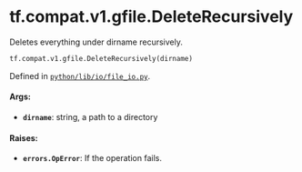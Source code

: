 <div itemscope itemtype="http://developers.google.com/ReferenceObject">
<meta itemprop="name" content="tf.compat.v1.gfile.DeleteRecursively" />
<meta itemprop="path" content="Stable" />
</div>

# tf.compat.v1.gfile.DeleteRecursively

Deletes everything under dirname recursively.

``` python
tf.compat.v1.gfile.DeleteRecursively(dirname)
```



Defined in [`python/lib/io/file_io.py`](/code/stable/tensorflow/python/lib/io/file_io.py).

<!-- Placeholder for "Used in" -->


#### Args:


* <b>`dirname`</b>: string, a path to a directory


#### Raises:


* <b>`errors.OpError`</b>: If the operation fails.